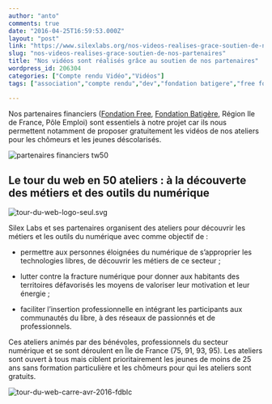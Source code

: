 ```yaml
---
author: "anto"
comments: true
date: "2016-04-25T16:59:53.000Z"
layout: "post"
link: "https://www.silexlabs.org/nos-videos-realises-grace-soutien-de-nos-partenaires/"
slug: "nos-videos-realises-grace-soutien-de-nos-partenaires"
title: "Nos vidéos sont réalisés grâce au soutien de nos partenaires"
wordpress_id: 206304
categories: ["Compte rendu Vidéo","Vidéos"]
tags: ["association","compte rendu","dev","fondation batigere","free fondation","initiation","le tour du web en 50 ateliers","Pôle emploi","Région Ile de France","silex labs","silexlabs","tw50","video","webdev"]

---
```

Nos partenaires financiers ([Fondation Free](http://www.fondation-free.fr/), [Fondation Batigère](http://www.fondation-batigere.fr/), Région Ile de France, Pôle Emploi) sont essentiels à notre projet car ils nous permettent notamment de proposer gratuitement les vidéos de nos ateliers pour les chômeurs et les jeunes déscolarisés.

![partenaires financiers tw50](https://www.silexlabs.org/wp-content/uploads/2016/07/partenaires-financiers-tw50-687x99.png)


## **Le tour du web en 50 ateliers : à la découverte des métiers et des outils du numérique**


![tour-du-web-logo-seul.svg](https://www.silexlabs.org/wp-content/uploads/2016/04/tour-du-web-logo-seul.svg_.png)

Silex Labs et ses partenaires organisent des ateliers pour découvrir les métiers et les outils du numérique avec comme objectif de :




  * permettre aux personnes éloignées du numérique de s’approprier les technologies libres, de découvrir les métiers de ce secteur ;


  * lutter contre la fracture numérique pour donner aux habitants des territoires défavorisés les moyens de valoriser leur motivation et leur énergie ;


  * faciliter l’insertion professionnelle en intégrant les participants aux communautés du libre, à des réseaux de passionnés et de professionnels.


Ces ateliers animés par des bénévoles, professionnels du secteur numérique et se sont déroulent en Île de France (75, 91, 93, 95). Les ateliers sont ouvert à tous mais ciblent prioritairement les jeunes de moins de 25 ans sans formation particulière et les chômeurs pour qui les ateliers sont gratuits.

![tour-du-web-carre-avr-2016-fdblc](https://www.silexlabs.org/wp-content/uploads/2016/07/tour-du-web-carre-avr-2016-fdblc.png)







